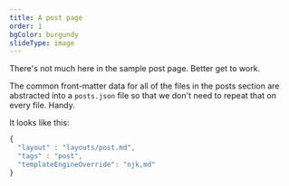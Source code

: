 ```yaml
---
title: A post page
order: 1
bgColor: burgundy
slideType: image
---
```


There's not much here in the sample post page. Better get to work.

The common front-matter data for all of the files in the posts section are abstracted into a `posts.json` file so that we don't need to repeat that on every file. Handy.

It looks like this:

```js
{
  "layout" : "layouts/post.md",
  "tags" : "post",
  "templateEngineOverride": "njk,md"
}
```


